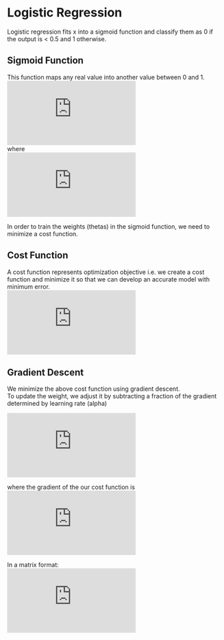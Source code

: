 # Logistic Regression

Logistic regression fits x into a sigmoid function and classify them as 0 if the output is < 0.5 and 1 otherwise.

## Sigmoid Function
This function maps any real value into another value between 0 and 1.  
![equation](https://latex.codecogs.com/gif.latex?h%28z%29%20%3D%20%5Cfrac%7B1%7D%7B1&plus;%5Cexp%5E%7B-z%7D%7D)  
where  
![equation](https://latex.codecogs.com/gif.latex?z%20%3D%20%5Ctheta_0%20x_0%20&plus;%20%5Ctheta_1%20x_1%20&plus;%20%5Ctheta_2%20x_2%20&plus;%20...%20%5Ctheta_N%20x_N)  

In order to train the weights (thetas) in the sigmoid function, we need to minimize a cost function.

## Cost Function
A cost function represents optimization objective i.e. we create a cost function and minimize it so that we can develop an accurate model with minimum error.  
![equation](https://latex.codecogs.com/gif.latex?J%28%5Ctheta%29%20%3D%20-%5Cfrac%7B1%7D%7Bm%7D%20%5Csum_%7Bi%3D1%7D%5Em%20y%5E%7B%28i%29%7D%5Clog%20%28h%28z%28%5Ctheta%29%5E%7B%28i%29%7D%29%29%20&plus;%20%281-y%5E%7B%28i%29%7D%29%5Clog%20%281-h%28z%28%5Ctheta%29%5E%7B%28i%29%7D%29%29)

## Gradient Descent
We minimize the above cost function using gradient descent.  
To update the weight, we adjust it by subtracting a fraction of the gradient determined by learning rate (alpha)

![equation](https://latex.codecogs.com/gif.latex?%5Ctheta_j%20%3D%20%5Ctheta_j%20-%20%5Calpha%20%5Ctimes%20%5Cnabla_%7B%5Ctheta_j%7DJ%28%5Ctheta%29)

where the gradient of the our cost function is  
![equation](https://latex.codecogs.com/gif.latex?%5Cnabla_%7B%5Ctheta_j%7DJ%28%5Ctheta%29%20%3D%20%5Cfrac%7B1%7D%7Bm%7D%20%5Csum_%7Bi%3D1%7D%5Em%28h%5E%7B%28i%29%7D-y%5E%7B%28i%29%7D%29x%5E%7B%28i%29%7D_j)  

In a matrix format:  
![equation](https://latex.codecogs.com/gif.latex?%5Ctheta%20%3D%20%5Ctheta%20-%20%5Cfrac%7B%5Calpha%7D%7Bm%7D%20%5Ctimes%20%28x%5E%7BT%7D%20%5Ccdot%20%28h-y%29%29)

